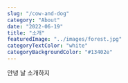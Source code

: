 ```yaml
---
slug: "/cow-and-dog"
category: "About"
date: "2022-06-19"
title: "소개"
featuredImage: "../images/forest.jpg"
categoryTextColor: "white"
categoryBackgroundColor: "#13402e"
---
```


안녕 날 소개하지
